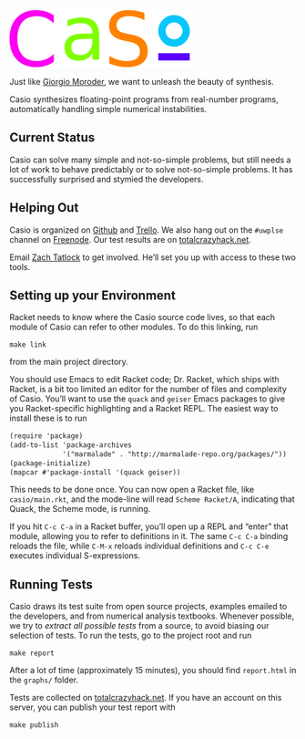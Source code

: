 ![Casio](doc/logo.png)

Just like [Giorgio Moroder](http://www.youtube.com/watch?v=gmpsBeaVrkE),
we want to unleash the beauty of synthesis.

Casio synthesizes floating-point programs from real-number programs,
automatically handling simple numerical instabilities.

Current Status
--------------

Casio can solve many simple and not-so-simple problems, but still
needs a lot of work to behave predictably or to solve not-so-simple
problems. It has successfully surprised and stymied the developers.

Helping Out
-----------

Casio is organized on [Github](https://github.com/uw-plse/casio/) and
[Trello](https://trello.com/b/lh7b33Dr/casio).  We also hang out on
the `#uwplse` channel on [Freenode](https://freenode.net). Our test
results are on [totalcrazyhack.net](http://totalcrazyhack.net/casio/reports/).

Email [Zach Tatlock](mailto:ztatlock@cs.uw.edu) to get involved.
He’ll set you up with access to these two tools.

Setting up your Environment
---------------------------

Racket needs to know where the Casio source code lives, so that each
module of Casio can refer to other modules. To do this linking, run

    make link

from the main project directory.

You should use Emacs to edit Racket code; Dr. Racket, which ships with
Racket, is a bit too limited an editor for the number of files and
complexity of Casio. You’ll want to use the `quack` and `geiser` Emacs
packages to give you Racket-specific highlighting and a Racket REPL.
The easiest way to install these is to run

    (require 'package)
    (add-to-list 'package-archives
                 '("marmalade" . "http://marmalade-repo.org/packages/"))
    (package-initialize)
    (mapcar #'package-install '(quack geiser))

This needs to be done once. You can now open a Racket file, like
`casio/main.rkt`, and the mode-line will read `Scheme Racket/A`,
indicating that Quack, the Scheme mode, is running.

If you hit `C-c C-a` in a Racket buffer, you’ll open up a REPL and
“enter” that module, allowing you to refer to definitions in it. The
same `C-c C-a` binding reloads the file, while `C-M-x` reloads
individual definitions and `C-c C-e` executes individual
S-expressions.

Running Tests
-------------

Casio draws its test suite from open source projects, examples emailed
to the developers, and from numerical analysis textbooks. Whenever
possible, we try to *extract all possible tests* from a source, to
avoid biasing our selection of tests. To run the tests, go to the
project root and run

    make report

After a lot of time (approximately 15 minutes), you should find
`report.html` in the `graphs/` folder.

Tests are collected on
[totalcrazyhack.net](http://totalcrazyhack.net/casio/reports/).
If you have an account on this server, you can publish your test
report with

    make publish
